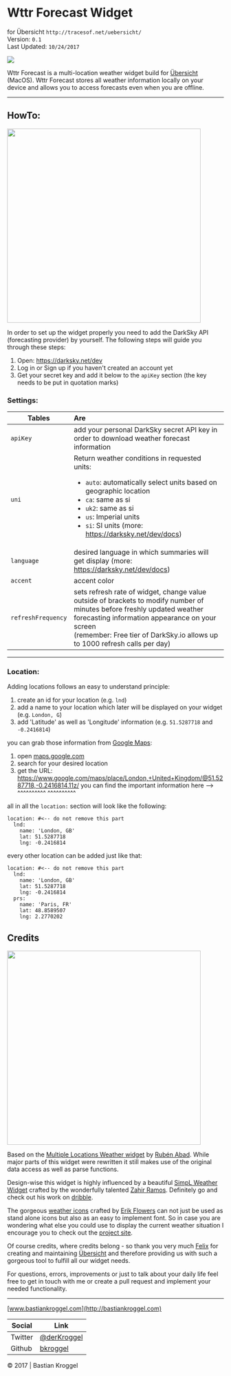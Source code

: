 # Wttr Forecast Widget
for Übersicht `http://tracesof.net/uebersicht/`  
Version: `0.1`  
Last Updated: `10/24/2017`

![](https://user-images.githubusercontent.com/11707221/32011802-1f636834-b9b6-11e7-928c-1e80f25d3b74.png)


Wttr Forecast is a multi-location weather widget build
for [Übersicht](http://tracesof.net/uebersicht/) (MacOS).
Wttr Forecast stores all weather information locally on your device
and allows you to access forecasts even when you are offline.

---


## HowTo:

<img src="https://user-images.githubusercontent.com/11707221/32011803-1f895530-b9b6-11e7-8154-f07e6379e314.png" width="450px"></img>

In order to set up the widget properly you need to add the DarkSky API (forecasting provider) by yourself.
The following steps will guide you through these steps:

1. Open: https://darksky.net/dev
2. Log in or Sign up if you haven't created an account yet
3. Get your secret key and add it below to the `apiKey` section
   (the key needs to be put in quotation marks)

### Settings:

| Tables        | Are           |
| ------------- |:-------------|
| `apiKey`      | add your personal DarkSky secret API key in order to download weather forecast information |
| `uni`      | Return weather conditions in requested units: <ul><li>`auto`: automatically select units based on geographic location</li><li>`ca`: same as si</li><li>`uk2`: same as si</li><li>`us`: Imperial units</li><li>`si`: SI units (more: https://darksky.net/dev/docs)</li></ul>|
|`language`   | desired language in which summaries will get display (more: https://darksky.net/dev/docs)  |
|`accent`   | accent color  |
| `refreshFrequency`   | sets refresh rate of widget, change value outside of brackets to modify number of minutes before freshly updated weather forecasting information appearance on your screen</br>(remember: Free tier of DarkSky.io allows up to 1000 refresh calls per day) |

-----

### Location:
Adding locations follows an easy to understand principle:

1. create an id for your location (e.g. `lnd`)
2. add a name to your location which later will be displayed on your widget (e.g. `London, G`)
3. add 'Latitude' as well as 'Longitude' information (e.g. `51.5287718` and `-0.2416814`)

you can grab those information from [Google Maps](https://maps.google.com):
1. open [maps.google.com](https://maps.google.com)
2. search for your desired location
3. get the URL:
        https://www.google.com/maps/place/London,+United+Kingdom/@51.5287718,-0.2416814,11z/
                you can find the important information here -->   ^^^^^^^^^^ ^^^^^^^^^^


all in all the `location:` section will look like the following:

    location: #<-- do not remove this part
      lnd:
        name: 'London, GB'
        lat: 51.5287718
        lng: -0.2416814

every other location can be added just like that:

    location: #<-- do not remove this part
      lnd:
        name: 'London, GB'
        lat: 51.5287718
        lng: -0.2416814
      prs:
        name: 'Paris, FR'
        lat: 48.8589507
        lng: 2.2770202

## Credits

<img src="https://user-images.githubusercontent.com/11707221/32011804-1faa8e6c-b9b6-11e7-809c-601e09618329.png" width="450px"></img>

Based on the <a href="https://github.com/rabad/uebersicht-multiple-locations-weather">Multiple Locations Weather widget</a> by <a href="https://github.com/rabad">Rubén Abad</a>. While major parts of this widget were rewritten it still makes use of the original data access as well as parse functions.

Design-wise this widget is highly influenced by a beautiful <a href="https://dribbble.com/shots/1563616-SimpL-Weather-Widget-PSD">SimpL Weather Widget</a> crafted by the wonderfully talented <a href="https://twitter.com/zramos94">Zahir Ramos</a>. Definitely go and check out his work on <a href="https://dribbble.com/zramos">dribble</a>.

The gorgeous [weather icons](https://github.com/erikflowers/weather-icons/) crafted by [Erik Flowers](http://www.helloerik.com/) can not just be used as stand alone icons but also as an easy to implement font. So in case you are wondering what else you could use to display the current weather situation I encourage you to check out the [project site](http://erikflowers.github.io/weather-icons/).

Of course credits, where credits belong - so thank you very much <a href="https://twitter.com/Felx">Felix</a> for creating and maintaining <a href="http://tracesof.net/uebersicht/">Übersicht</a> and therefore providing us with such a gorgeous tool to fulfill all our widget needs.

For questions, errors, improvements or just to talk about your daily life feel free to get in touch with me or create a pull request and implement your needed functionality.


---
[www.bastiankroggel.com](http://bastiankroggel.com)

Social  | Link
		--- | ---
Twitter  |  [@derKroggel](https://twitter.com/derKroggel)
Github  |  [bkroggel](www.github.com/bkroggel)


© 2017 | Bastian Kroggel
